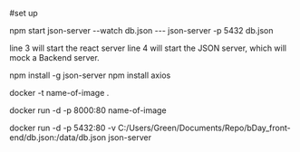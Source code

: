 #set up

npm start
json-server --watch db.json --- json-server -p 5432 db.json

line 3 will start the react server
line 4 will start the JSON server, which will mock a Backend server.

npm install -g json-server
npm install axios

docker -t name-of-image .

docker run -d -p 8000:80 name-of-image

docker run -d -p 5432:80 -v C:/Users/Green/Documents/Repo/bDay_front-end/db.json:/data/db.json json-server
